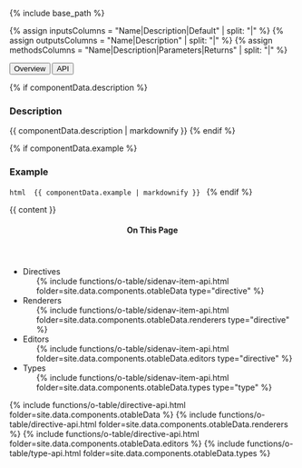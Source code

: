 {% include base_path %}

{% assign inputsColumns = "Name|Description|Default" | split: "|" %} 
{% assign outputsColumns = "Name|Description" | split: "|" %} 
{% assign methodsColumns = "Name|Description|Parameters|Returns" | split: "|" %} 

<script type="text/javascript">
  function openTab(evt, tabName) {
    // Declare all variables
    var i, tabcontent, tablinks;

    // Get all elements with class="tabcontent" and hide them
    tabcontent = document.getElementsByClassName("o-tabcontent");
    for (i = 0; i < tabcontent.length; i++) {
        tabcontent[i].style.display = "none";
    }

    // Get all elements with class="tablinks" and remove the class "active"
    tablinks = document.getElementsByClassName("o-tablinks");
    for (i = 0; i < tablinks.length; i++) {
        tablinks[i].className = tablinks[i].className.replace(" active", "");
    }

    // Show the current tab, and add an "active" class to the button that opened the tab
    document.getElementById(tabName).style.display = "block";
    evt.currentTarget.className += " active";
  }
</script>

<!-- Tab links -->
<div class="o-tab">
  <button class="o-tablinks active" onclick="openTab(event, 'overview')">Overview</button>
  <button class="o-tablinks" onclick="openTab(event, 'api')">API</button>
</div>

<!-- OVERVIEW -->
<div id="overview" class="o-tabcontent" style="display:block;">
 <!-- {% include toc %} -->

  {% if componentData.description %}
    <h3>Description</h3>
    {{ componentData.description | markdownify }}
  {% endif %}

  
  {% if componentData.example %}
    <h3 class="grey-color">Example</h3>
    ```html 
      {{ componentData.example | markdownify }}
    ```
  {% endif %}

  {{ content }}
</div>

<!-- API -->
<div id="api" class="o-tabcontent">
  <aside class="sidebar__right">
    <nav class="toc">
      <header><h4 class="nav__title"><i class="fa fa-file-alt"></i> On This Page</h4></header>
      <ul class="toc__menu" id="markdown-toc">
        <li><a>Directives</a>
          <ul>
            {% include functions/o-table/sidenav-item-api.html folder=site.data.components.otableData type="directive" %}
          </ul>
        <li><a>Renderers</a>
          <ul>
          {% include functions/o-table/sidenav-item-api.html folder=site.data.components.otableData.renderers type="directive"  %}
          </ul>
        </li>
        <li><a>Editors</a>
          <ul>
          {% include functions/o-table/sidenav-item-api.html folder=site.data.components.otableData.editors type="directive" %}
          </ul>
      </li>
      <li><a>Types</a>
          <ul>
          {% include functions/o-table/sidenav-item-api.html folder=site.data.components.otableData.types type="type"  %}
          </ul>
      </li>
      </ul>
    </nav>
  </aside>

  <div id="container">
    {% include functions/o-table/directive-api.html folder=site.data.components.otableData %}
    {% include functions/o-table/directive-api.html folder=site.data.components.otableData.renderers %}
    {% include functions/o-table/directive-api.html folder=site.data.components.otableData.editors %}
    {% include functions/o-table/type-api.html folder=site.data.components.otableData.types %}
   
  </div>
</div>
